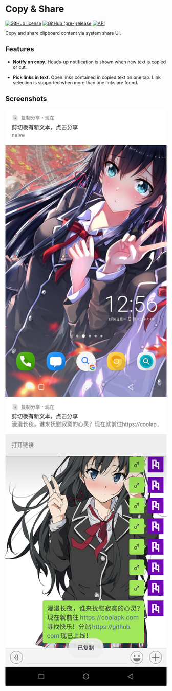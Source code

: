 # Copy & Share

[![GitHub license](https://img.shields.io/github/license/perqin/CopyShare.svg)](https://github.com/perqin/CopyShare/blob/master/LICENSE)
[![GitHub (pre-)release](https://img.shields.io/github/release/perqin/CopyShare/all.svg)](https://github.com/perqin/CopyShare/releases)
[![API](https://img.shields.io/badge/API-21%2B-brightgreen.svg?style=flat)](https://android-arsenal.com/api?level=21)

Copy and share clipboard content via system share UI.

## Features

* **Notify on copy.** Heads-up notification is shown when new text is copied or cut.

* **Pick links in text.** Open links contained in copied text on one tap. Link selection is supported when more than one links are found.

## Screenshots

![Notify on copy](screenshots/notify-on-copy.png)
![Pick links in text](screenshots/pick-link.png)
